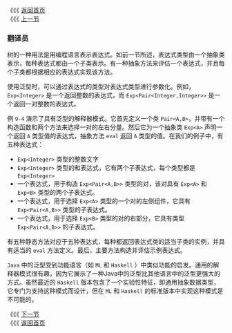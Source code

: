 《《《 [返回首页](../README.md)       <br/>
《《《 [上一节](01_Visitor.md)

### 翻译员

树的一种用法是用编程语言表示表达式。如前一节所述，表达式类型由一个抽象类表示，每种表达式都由一个子类表示。有一种抽象方法来评估一个表达式，并且每个子类都根据相应的表达式实现该方法。

使用泛型时，可以通过表达式的类型对表达式类型进行参数化。例如，`Exp<Integer>` 是一个返回整数的表达式，而 `Exp<Pair<Integer,Integer>>` 是一个返回一对整数的表达式。

例 `9-4` 演示了具有泛型的解释器模式。它首先定义一个类 `Pair<A,B>`，并带有一个构造函数和两个方法来选择一对的左右分量。然后它为一个抽象类 `Exp<A>` 声明一个返回 `A` 类型值的表达式，抽象方法 `eval` 返回 `A` 类型的值。在我们的例子中，有五种表达式：

- `Exp<Integer>` 类型的整数文字
- `Exp<Integer>` 类型的和表达式，它有两个子表达式，每个类型都是 `Exp<Integer>`
- 一个表达式，用于构造 `Exp<Pair<A,B>>` 类型的对，该对具有 `Exp<A>` 和 `Exp<B>` 类型的两个子表达式。
- 一个表达式，用于选择 `Exp<A>` 类型的一个对的左侧组件，它具有 `Exp<Pair<A,B>>` 类型的子表达式。
- 一个表达式，用于选择 `Exp<B>` 类型的对的右部分，它具有类型 `Exp<Pair<A,B>>` 的子表达式。

有五种静态方法对应于五种表达式，每种都返回表达式类的适当子类的实例，并具有适当的 `eval` 方法定义。最后，主要方法构造并评估示例表达式。

`Java` 中的泛型受到功能语言（如 `ML` 和 `Haskell` ）中类似功能的启发。通用的解释器模式很有趣，因为它展示了一种Java中的泛型比其他语言中的泛型更强大的方式。虽然最近的 `Haskell` 版本包含了一个实验性特征，即通用抽象数据类型，它专门为支持这种模式而设计，但在 `ML` 和 `Haskell` 的标准版本中实现这种模式是不可能的。

《《《 [下一节](03_Function.md)      <br/>
《《《 [返回首页](../README.md)